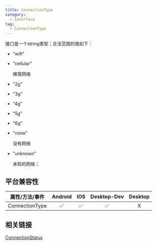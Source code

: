 ```yaml
---
title: ConnectionType
category:
  - Interface
tag:
  - ConnectionType
---
```


接口是一个string类型；合法范围的值如下：

- "wifi"


- "cellular"

  蜂窝网络

- "2g"


- "3g"


- "4g"


- "5g"


- "6g"


- "none"

  没有网络

- "unknown"

  未知的网络；

 

## 平台兼容性

| 属性/方法/事件   | Android | IOS | Desktop-Dev | Desktop |
|:--------------:|:-------:|:---:|:-----------:|:-------:|
| ConnectionType | ✅      | ✅  | ✅           | X       |

## 相关链接

[ConnectionStatus](../connection-status/index.md)
